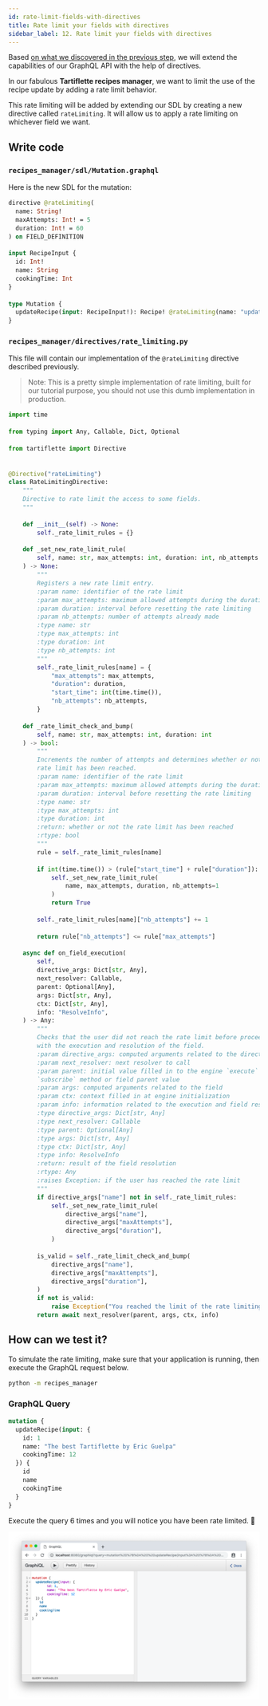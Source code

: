 ```yaml
---
id: rate-limit-fields-with-directives
title: Rate limit your fields with directives
sidebar_label: 12. Rate limit your fields with directives
---
```


Based [on what we discovered in the previous step](./extend-with-directives.md), we will extend the capabilities of our GraphQL API with the help of directives.

In our fabulous **Tartiflette recipes manager**, we want to limit the use of the recipe update by adding a rate limit behavior.

This rate limiting will be added by extending our SDL by creating a new directive called `rateLimiting`. It will allow us to apply a rate limiting on whichever field we want.

## Write code

### `recipes_manager/sdl/Mutation.graphql`

Here is the new SDL for the mutation:
```graphql
directive @rateLimiting(
  name: String!
  maxAttempts: Int! = 5
  duration: Int! = 60
) on FIELD_DEFINITION

input RecipeInput {
  id: Int!
  name: String
  cookingTime: Int
}

type Mutation {
  updateRecipe(input: RecipeInput!): Recipe! @rateLimiting(name: "update_recipe")
}
```

### `recipes_manager/directives/rate_limiting.py`

This file will contain our implementation of the `@rateLimiting` directive described previously.

> Note: This is a pretty simple implementation of rate limiting, built for our tutorial purpose, you should not use this dumb implementation in production.

```python
import time

from typing import Any, Callable, Dict, Optional

from tartiflette import Directive


@Directive("rateLimiting")
class RateLimitingDirective:
    """
    Directive to rate limit the access to some fields.
    """

    def __init__(self) -> None:
        self._rate_limit_rules = {}

    def _set_new_rate_limit_rule(
        self, name: str, max_attempts: int, duration: int, nb_attempts: int = 0
    ) -> None:
        """
        Registers a new rate limit entry.
        :param name: identifier of the rate limit
        :param max_attempts: maximum allowed attempts during the duration
        :param duration: interval before resetting the rate limiting
        :param nb_attempts: number of attempts already made
        :type name: str
        :type max_attempts: int
        :type duration: int
        :type nb_attempts: int
        """
        self._rate_limit_rules[name] = {
            "max_attempts": max_attempts,
            "duration": duration,
            "start_time": int(time.time()),
            "nb_attempts": nb_attempts,
        }

    def _rate_limit_check_and_bump(
        self, name: str, max_attempts: int, duration: int
    ) -> bool:
        """
        Increments the number of attempts and determines whether or not the
        rate limit has been reached.
        :param name: identifier of the rate limit
        :param max_attempts: maximum allowed attempts during the duration
        :param duration: interval before resetting the rate limiting
        :type name: str
        :type max_attempts: int
        :type duration: int
        :return: whether or not the rate limit has been reached
        :rtype: bool
        """
        rule = self._rate_limit_rules[name]

        if int(time.time()) > (rule["start_time"] + rule["duration"]):
            self._set_new_rate_limit_rule(
                name, max_attempts, duration, nb_attempts=1
            )
            return True

        self._rate_limit_rules[name]["nb_attempts"] += 1

        return rule["nb_attempts"] <= rule["max_attempts"]

    async def on_field_execution(
        self,
        directive_args: Dict[str, Any],
        next_resolver: Callable,
        parent: Optional[Any],
        args: Dict[str, Any],
        ctx: Dict[str, Any],
        info: "ResolveInfo",
    ) -> Any:
        """
        Checks that the user did not reach the rate limit before proceeding
        with the execution and resolution of the field.
        :param directive_args: computed arguments related to the directive
        :param next_resolver: next resolver to call
        :param parent: initial value filled in to the engine `execute` or
        `subscribe` method or field parent value
        :param args: computed arguments related to the field
        :param ctx: context filled in at engine initialization
        :param info: information related to the execution and field resolution
        :type directive_args: Dict[str, Any]
        :type next_resolver: Callable
        :type parent: Optional[Any]
        :type args: Dict[str, Any]
        :type ctx: Dict[str, Any]
        :type info: ResolveInfo
        :return: result of the field resolution
        :rtype: Any
        :raises Exception: if the user has reached the rate limit
        """
        if directive_args["name"] not in self._rate_limit_rules:
            self._set_new_rate_limit_rule(
                directive_args["name"],
                directive_args["maxAttempts"],
                directive_args["duration"],
            )

        is_valid = self._rate_limit_check_and_bump(
            directive_args["name"],
            directive_args["maxAttempts"],
            directive_args["duration"],
        )
        if not is_valid:
            raise Exception("You reached the limit of the rate limiting")
        return await next_resolver(parent, args, ctx, info)
```

## How can we test it?

To simulate the rate limiting, make sure that your application is running, then execute the GraphQL request below.

```bash
python -m recipes_manager
```

### GraphQL Query

```graphql
mutation {
  updateRecipe(input: {
    id: 1
    name: "The best Tartiflette by Eric Guelpa"
    cookingTime: 12
  }) {
    id
    name
    cookingTime
  }
}
```

Execute the query 6 times and you will notice you have been rate limited. :tada:

![Rate limiting demo](/docs/assets/ratelimiting.gif)
